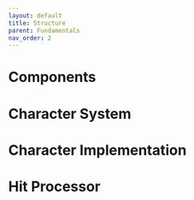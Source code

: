 ```yaml
---
layout: default
title: Structure
parent: Fundamentals
nav_order: 2
---
```


# Components

# Character System

# Character Implementation

# Hit Processor